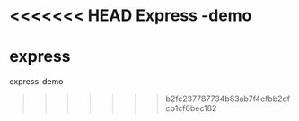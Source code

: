 <<<<<<< HEAD
Express -demo
=======
# express
express-demo
>>>>>>> b2fc237787734b83ab7f4cfbb2dfcb1cf6bec182
